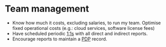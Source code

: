# Team management

- Know how much it costs, excluding salaries, to run my team. Optimise fixed operational costs (e.g.: cloud services, software license fees)
- Have scheduled periodic [1:1s](one-to-ones.md) with all direct and indirect reports.
- Encourage reports to maintain a [PDP](pdp.md) record.
